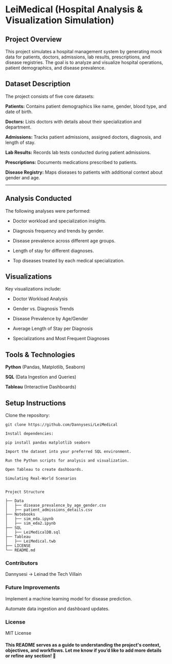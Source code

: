 # LeiMedical (Hospital Analysis & Visualization Simulation) 

## Project Overview

This project simulates a hospital management system by generating mock data for patients, doctors, admissions, lab results, prescriptions, and disease registries. The goal is to analyze and visualize hospital operations, patient demographics, and disease prevalence.

## Dataset Description

The project consists of five core datasets:

**Patients:** Contains patient demographics like name, gender, blood type, and date of birth.

**Doctors:** Lists doctors with details about their specialization and department.

**Admissions:** Tracks patient admissions, assigned doctors, diagnosis, and length of stay.

**Lab Results:** Records lab tests conducted during patient admissions.

**Prescriptions:** Documents medications prescribed to patients.

**Disease Registry:** Maps diseases to patients with additional context about gender and age.

---

## Analysis Conducted

The following analyses were performed:

- Doctor workload and specialization insights.

- Diagnosis frequency and trends by gender.

- Disease prevalence across different age groups.

- Length of stay for different diagnoses.

- Top diseases treated by each medical specialization.

## Visualizations

Key visualizations include:

- Doctor Workload Analysis

- Gender vs. Diagnosis Trends

- Disease Prevalence by Age/Gender

- Average Length of Stay per Diagnosis

- Specializations and Most Frequent Diagnoses

## Tools & Technologies

**Python** (Pandas, Matplotlib, Seaborn)

**SQL** (Data Ingestion and Queries)

**Tableau** (Interactive Dashboards)

## Setup Instructions

Clone the repository:
```
git clone https://github.com/Dannysesi/LeiMedical

Install dependencies:

pip install pandas matplotlib seaborn

Import the dataset into your preferred SQL environment.

Run the Python scripts for analysis and visualization.

Open Tableau to create dashboards.

Simulating Real-World Scenarios


Project Structure

├── Data
│   ├── disease_prevalence_by_age_gender.csv
│   ├── patient_admissions_details.csv
├── Notebooks
│   ├── sim_eda.ipynb
│   ├── sim_eda2.ipynb
├── SQL
│   ├── LeiMedicalDB.sql
├── Tableau
│   ├── LeiMedical.twb
├── LICENSE
└── README.md
```

### Contributors

Dannysesi -> Leinad the Tech Villain

### Future Improvements

Implement a machine learning model for disease prediction.

Automate data ingestion and dashboard updates.

### License

MIT License

#### This README serves as a guide to understanding the project's context, objectives, and workflows. Let me know if you’d like to add more details or refine any section! 🚀


